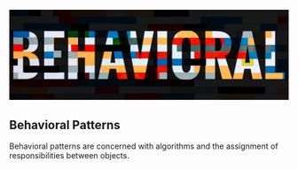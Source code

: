 <p align="center">
  <img alt="Design Patterns" src="https://raw.githubusercontent.com/SMhdHsn/SMhdHsn/master/Assets/Images/Behavioral.jpeg">
</p>

## Behavioral Patterns
Behavioral patterns are concerned with algorithms and the assignment of responsibilities between objects.
